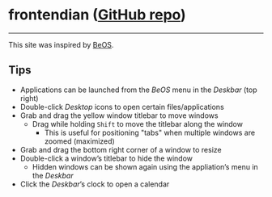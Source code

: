 # frontendian ([GitHub repo](https://github.com/jonathanrtuck/frontendian))

---

This site was inspired by [BeOS](https://en.wikipedia.org/wiki/BeOS).

## Tips

- Applications can be launched from the *BeOS* menu in the *Deskbar* (top right)
- Double-click *Desktop* icons to open certain files/applications
- Grab and drag the yellow window titlebar to move windows
  - Drag while holding `Shift` to move the titlebar along the window
    - This is useful for positioning "tabs" when multiple windows are zoomed (maximized)
- Grab and drag the bottom right corner of a window to resize
- Double-click a windowʼs titlebar to hide the window
  - Hidden windows can be shown again using the appliationʼs menu in the *Deskbar*
- Click the *Deskbar*ʼs clock to open a calendar
